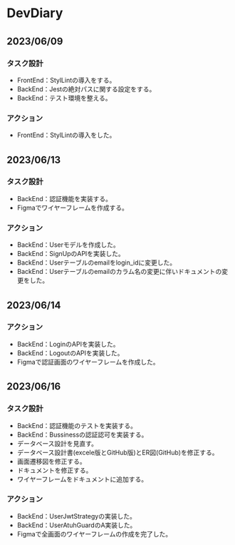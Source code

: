 # DevDiary

## 2023/06/09　　
### タスク設計  
- FrontEnd：StylLintの導入をする。
- BackEnd：Jestの絶対パスに関する設定をする。
- BackEnd：テスト環境を整える。

### アクション
- FrontEnd：StylLintの導入をした。

## 2023/06/13　　
### タスク設計  
- BackEnd：認証機能を実装する。
- Figmaでワイヤーフレームを作成する。

### アクション
- BackEnd：Userモデルを作成した。
- BackEnd：SignUpのAPIを実装した。
- BackEnd：Userテーブルのemailをlogin_idに変更した。
- BackEnd：Userテーブルのemailのカラム名の変更に伴いドキュメントの変更をした。

## 2023/06/14　　
### アクション
- BackEnd：LoginのAPIを実装した。
- BackEnd：LogoutのAPIを実装した。
- Figmaで認証画面のワイヤーフレームを作成した。

## 2023/06/16  　
### タスク設計
- BackEnd：認証機能のテストを実装する。
- BackEnd：Bussinessの認証認可を実装する。
- データベース設計を見直す。
- データベース設計書(excele版とGitHub版)とER図(GitHub)を修正する。
- 画面遷移図を修正する。
- ドキュメントを修正する。
- ワイヤーフレームをドキュメントに追加する。

### アクション
- BackEnd：UserJwtStrategyの実装した。
- BackEnd：UserAtuhGuardのA実装した。
- Figmaで全画面のワイヤーフレームの作成を完了した。
